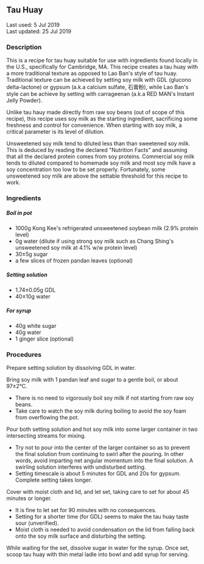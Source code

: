 ## Tau Huay
Last used: 5 Jul 2019  
Last updated: 25 Jul 2019

### Description
This is a recipe for tau huay suitable for use with ingredients found locally in the U.S., specifically for Cambridge, MA. This recipe creates a tau huay with a more traditional texture as opposed to Lao Ban's style of tau huay. Traditional texture can be achieved by setting soy milk with GDL (glucono delta-lactone) or gypsum (a.k.a calcium sulfate, 石膏粉), while Lao Ban's style can be achieve by setting with carrageenan (a.k.a RED MAN's Instant Jelly Powder).  

Unlike tau hauy made directly from raw soy beans (out of scope of this recipe), this recipe uses soy milk as the starting ingredient, sacrificing some freshness and control for convenience. When starting with soy milk, a critical parameter is its level of dilution.  

Unsweetened soy milk tend to diluted less than than sweetened soy milk. This is deduced by reading the declared "Nutrition Facts" and assuming that all the declared protein comes from soy proteins. Commercial soy milk tends to diluted compared to homemade soy milk and most soy milk have a soy concentration too low to be set properly. Fortunately, some unsweetened soy milk are above the settable threshold for this recipe to work.

### Ingredients
##### Boil in pot
 - 1000g Kong Kee's refrigerated unsweetened soybean milk (2.9% protein level)  
 - 0g water (dilute if using strong soy milk such as Chang Shing's unsweetened soy milk at 4.1% w/w protein level)  
 - 30±5g sugar  
 - a few slices of frozen pandan leaves (optional)  

##### Setting solution
 - 1.74±0.05g GDL  
 - 40±10g water  
   
##### For syrup
 - 40g white sugar  
 - 40g water  
 - 1 ginger slice (optional)  

### Procedures
Prepare setting solution by dissolving GDL in water.  

Bring soy milk with 1 pandan leaf and sugar to a gentle boil, or about 97±2°C. 
 - There is no need to vigorously boil soy milk if not starting from raw soy beans.  
 - Take care to watch the soy milk during boiling to avoid the soy foam from overflowing the pot.  

Pour both setting solution and hot soy milk into some larger container in two intersecting streams for mixing.
 - Try not to pour into the center of the larger container so as to prevent the final solution from continuing to swirl after the pouring. In other words, avoid imparting net angular momentum into the final solution. A swirling solution interferes with undisturbed setting.
 - Setting timescale is about 5 minutes for GDL and 20s for gypsum. Complete setting takes longer.

Cover with moist cloth and lid, and let set, taking care to set for about 45 minutes or longer.
 - It is fine to let set for 90 minutes with no consequences.
 - Setting for a shorter time (for GDL) seems to make the tau huay taste sour (unverified).  
 - Moist cloth is needed to avoid condensation on the lid from falling back onto the soy milk surface and disturbing the setting.

While waiting for the set, dissolve sugar in water for the syrup. Once set, scoop tau huay with thin metal ladle into bowl and add syrup for serving.
